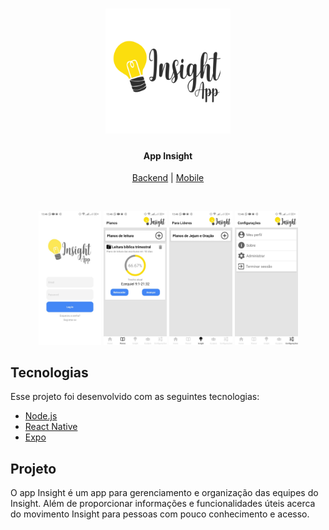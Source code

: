 <h1 align="center">
    <img alt="Insight" title="logo" src="https://github.com/arcanjolevi/mobile_app_insight/blob/master/assets/logoPrincipal.png" width="200px" />
</h1>

<h4 align="center">
  App Insight
</h4>

<p align="center">
<a href="https://github.com/arcanjolevi/backend_app_insight">Backend</a> |
<a href="https://github.com/arcanjolevi/mobile_app_insight">Mobile</a>
</p>

 
<br>

<p align="center">
  <img alt="Insight" src="https://github.com/arcanjolevi/appInsight/blob/master/screenshots/WhatsApp%20Image%202020-05-28%20at%2014.47.37(5).jpeg" width="20%">
  <img alt="Insight" src="https://github.com/arcanjolevi/appInsight/blob/master/screenshots/WhatsApp%20Image%202020-05-28%20at%2014.47.37(2).jpeg" width="20%">
  <img alt="Insight" src="https://github.com/arcanjolevi/appInsight/blob/master/screenshots/WhatsApp%20Image%202020-05-28%20at%2014.47.37(3).jpeg" width="20%">
  <img alt="Insight" src="https://github.com/arcanjolevi/appInsight/blob/master/screenshots/WhatsApp%20Image%202020-05-28%20at%2014.47.37(4).jpeg" width="20%">
</p>

## Tecnologias

Esse projeto foi desenvolvido com as seguintes tecnologias:

- [Node.js](https://nodejs.org/en/)
- [React Native](https://facebook.github.io/react-native/)
- [Expo](https://expo.io/)

## Projeto

O app Insight é um app para gerenciamento e organização das equipes do Insight. Além de proporcionar informações e funcionalidades úteis acerca do movimento Insight para pessoas com pouco conhecimento e acesso.
